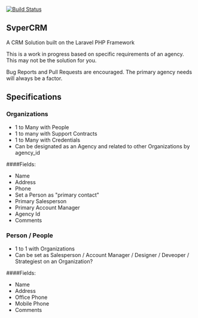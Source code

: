[![Build Status](https://travis-ci.org/svpernova09/SvperCRM.svg?branch=master)](https://travis-ci.org/svpernova09/SvperCRM)

## SvperCRM

A CRM Solution built on the Laravel PHP Framework

This is a work in progress based on specific requirements of an agency. This may not be the solution for you.

Bug Reports and Pull Requests are encouraged. The primary agency needs will always be a factor.

## Specifications

### Organizations

* 1 to Many with People
* 1 to many with Support Contracts
* 1 to Many with Credentials
* Can be designated as an Agency and related to other Organizations by agency_id

####Fields:

* Name
* Address
* Phone
* Set a Person as "primary contact"
* Primary Salesperson
* Primary Account Manager
* Agency Id
* Comments


### Person / People

* 1 to 1 with Organizations
* Can be set as Salesperson / Account Manager / Designer / Deveoper / Strategiest on an Organization?

####Fields:

* Name
* Address
* Office Phone
* Mobile Phone
* Comments

